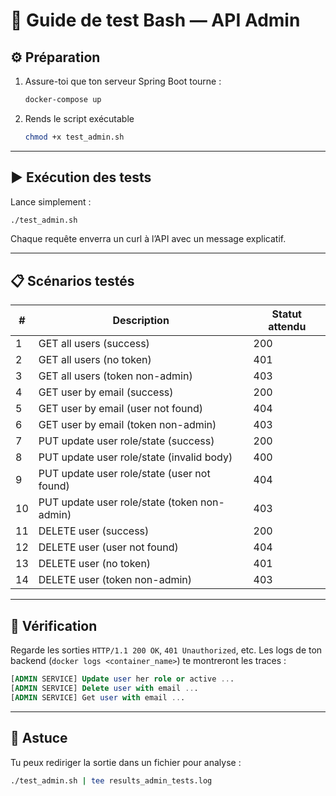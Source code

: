 # 🧪 Guide de test Bash — API Admin

## ⚙️ Préparation

1. Assure-toi que ton serveur Spring Boot tourne :
   ```bash
   docker-compose up

2. Rends le script exécutable
    ```bash
    chmod +x test_admin.sh

---

## ▶️ Exécution des tests

Lance simplement :

```bash
./test_admin.sh
```

Chaque requête enverra un curl à l’API avec un message explicatif.

---

## 📋 Scénarios testés

| #  | Description                                  | Statut attendu |
| -- | -------------------------------------------- | -------------- |
| 1  | GET all users (success)                      | 200            |
| 2  | GET all users (no token)                     | 401            |
| 3  | GET all users (token non-admin)              | 403            |
| 4  | GET user by email (success)                  | 200            |
| 5  | GET user by email (user not found)           | 404            |
| 6  | GET user by email (token non-admin)          | 403            |
| 7  | PUT update user role/state (success)         | 200            |
| 8  | PUT update user role/state (invalid body)    | 400            |
| 9  | PUT update user role/state (user not found)  | 404            |
| 10 | PUT update user role/state (token non-admin) | 403            |
| 11 | DELETE user (success)                        | 200            |
| 12 | DELETE user (user not found)                 | 404            |
| 13 | DELETE user (no token)                       | 401            |
| 14 | DELETE user (token non-admin)                | 403            |

---

## 🧾 Vérification

Regarde les sorties ```HTTP/1.1 200 OK```, ```401 Unauthorized```, etc.
Les logs de ton backend (```docker logs <container_name>```) te montreront les traces :

```sql
[ADMIN SERVICE] Update user her role or active ...
[ADMIN SERVICE] Delete user with email ...
[ADMIN SERVICE] Get user with email ...
```

---

## 🧩 Astuce

Tu peux rediriger la sortie dans un fichier pour analyse :

```bash
./test_admin.sh | tee results_admin_tests.log
```



